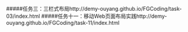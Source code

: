 

#####任务三：三栏式布局http://demy-ouyang.github.io/FGCoding/task-03/index.html
#####任务十一：移动Web页面布局实践http://demy-ouyang.github.io/FGCoding/task-11/index.html
